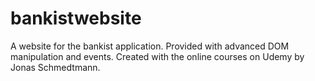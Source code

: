 # bankistwebsite
A website for the bankist application. Provided with advanced DOM manipulation and events.
Created with the online courses on Udemy by Jonas Schmedtmann.
